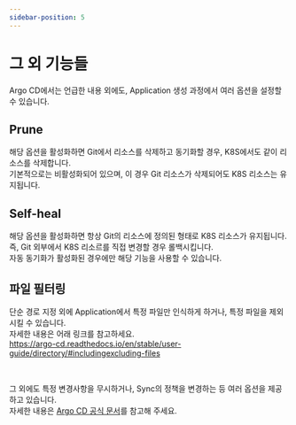 ```yaml
---
sidebar-position: 5
---
```


# 그 외 기능들

Argo CD에서는 언급한 내용 외에도, Application 생성 과정에서 여러 옵션을 설정할 수 있습니다.

## Prune

해당 옵션을 활성화하면 Git에서 리소스를 삭제하고 동기화할 경우, K8S에서도 같이 리소스를 삭제합니다.  
기본적으로는 비활성화되어 있으며, 이 경우 Git 리소스가 삭제되어도 K8S 리소스는 유지됩니다.

## Self-heal

해당 옵션을 활성화하면 항상 Git의 리소스에 정의된 형태로 K8S 리소스가 유지됩니다. 즉, Git 외부에서 K8S 리소르를 직접 변경할 경우 롤백시킵니다.  
자동 동기화가 활성화된 경우에만 해당 기능을 사용할 수 있습니다.

## 파일 필터링

단순 경로 지정 외에 Application에서 특정 파일만 인식하게 하거나, 특정 파일을 제외시킬 수 있습니다.  
자세한 내용은 어래 링크를 참고하세요.  
https://argo-cd.readthedocs.io/en/stable/user-guide/directory/#includingexcluding-files

<br/>

그 외에도 특정 변경사항을 무시하거나, Sync의 정책을 변경하는 등 여러 옵션을 제공하고 있습니다.  
자세한 내용은 [Argo CD 공식 문서][argocd]를 참고해 주세요.

[argocd]: https://argo-cd.readthedocs.io/en/stable/
